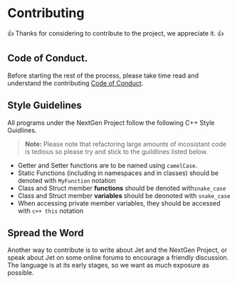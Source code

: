 # Contributing

👍 Thanks for considering to contribute to the project, we appreciate it. 👍

Code of Conduct.
----------------
Before starting the rest of the process, please take time read and understand the contributing
[Code of Conduct](https://github.com/ziglang/zig/wiki/Community-Projects).

Style Guidelines
----------------
All programs under the NextGen Project follow the following C++ Style Guidlines.
> **Note:** Please note that refactoring large amounts of incosistant code is tedious so please try and
> stick to the guildlines listed below.

* Getter and Setter functions are to be named using `camelCase`.
* Static Functions (including in namespaces and in classes) should be denoted with `MyFunction` notation
* Class and Struct member **functions** should be denoted with`snake_case`
* Class and Struct member **variables** should be deonoted with `snake_case`
* When accessing private member variables, they should be accessed with `c++ this` notation




Spread the Word
---------------

Another way to contribute is to write about Jet and the NextGen Project, or speak about Jet on
some online forums to encourage a friendly discussion. The language is at its early stages, so 
we want as much exposure as possible.
